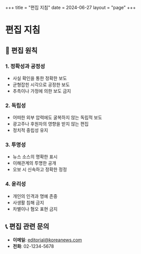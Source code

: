 +++
title = "편집 지침"
date = 2024-06-27
layout = "page"
+++

# 편집 지침

## 📝 편집 원칙

### 1. 정확성과 공정성
- 사실 확인을 통한 정확한 보도
- 균형잡힌 시각으로 공정한 보도
- 추측이나 가정에 의한 보도 금지

### 2. 독립성
- 어떠한 외부 압력에도 굴복하지 않는 독립적 보도
- 광고주나 후원자의 영향을 받지 않는 편집
- 정치적 중립성 유지

### 3. 투명성
- 뉴스 소스의 명확한 표시
- 이해관계의 투명한 공개
- 오보 시 신속하고 정확한 정정

### 4. 윤리성
- 개인의 인격과 명예 존중
- 사생활 침해 금지
- 차별이나 혐오 표현 금지

## 📞 편집 관련 문의
- **이메일**: editorial@koreanews.com
- **전화**: 02-1234-5678 